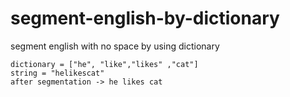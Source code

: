 # segment-english-by-dictionary

segment english with no space by using dictionary

    dictionary = ["he", "like","likes" ,"cat"]
    string = "helikescat"
    after segmentation -> he likes cat
